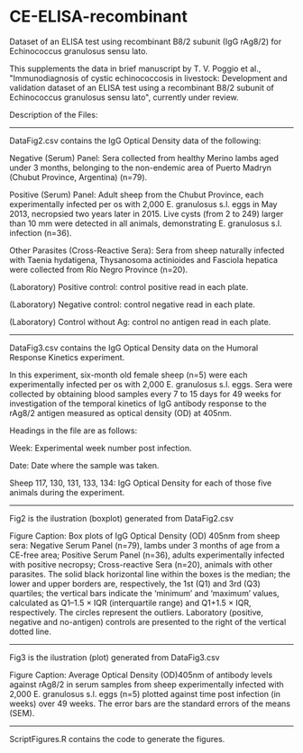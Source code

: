 # CE-ELISA-recombinant
Dataset of an ELISA test using recombinant B8/2 subunit (IgG rAg8/2) for Echinococcus granulosus sensu lato.

This supplements the data in brief manuscript by T. V. Poggio et al., "Immunodiagnosis of cystic echinococcosis in livestock: Development and validation dataset of an ELISA test using a recombinant B8/2 subunit of Echinococcus granulosus sensu lato", currently under review.


Description of the Files:

-----
DataFig2.csv contains the IgG Optical Density data of the following:

  Negative (Serum) Panel: Sera collected from healthy Merino lambs aged under 3 months, belonging to the non-endemic area of Puerto Madryn (Chubut Province, Argentina) (n=79).
  
  Positive (Serum) Panel: Adult sheep from the Chubut Province, each experimentally infected per os with 2,000 E. granulosus s.l. eggs in May 2013, necropsied two years later in       2015. Live cysts (from 2 to 249) larger than 10 mm were detected in all animals, demonstrating E. granulosus s.l. infection (n=36).
  
  Other Parasites (Cross-Reactive Sera): Sera from sheep naturally infected with Taenia hydatigena, Thysanosoma actinioides and Fasciola hepatica were collected from Río Negro         Province (n=20).
  
  (Laboratory) Positive control: control positive read in each plate.
  
  (Laboratory) Negative control: control negative read in each plate.
  
  (Laboratory) Control without Ag: control no antigen read in each plate.
 
-----
DataFig3.csv contains the IgG Optical Density data on the Humoral Response Kinetics experiment.

In this experiment, six-month old female sheep (n=5) were each experimentally infected per os with 2,000 E. granulosus s.l. eggs. Sera were collected by obtaining blood samples every 7 to 15 days for 49 weeks for investigation of the temporal kinetics of IgG antibody response to the rAg8/2 antigen measured as optical density (OD) at 405nm.

Headings in the file are as follows:

  Week: Experimental week number post infection.
  
  Date: Date where the sample was taken.
  
  Sheep 117, 130, 131, 133, 134: IgG Optical Density for each of those five animals during the experiment.
   
-----  
Fig2 is the ilustration (boxplot) generated from DataFig2.csv

Figure Caption: Box plots of IgG Optical Density (OD) 405nm from sheep sera: Negative Serum Panel (n=79), lambs under 3 months of age from a CE-free area; Positive Serum Panel (n=36), adults experimentally infected with positive necropsy; Cross-reactive Sera (n=20), animals with other parasites. The solid black horizontal line within the boxes is the median; the lower and upper borders are, respectively, the 1st (Q1) and 3rd (Q3) quartiles; the vertical bars indicate the ‘minimum’ and ‘maximum’ values, calculated as Q1–1.5 × IQR (interquartile range) and Q1+1.5 × IQR, respectively. The circles represent the outliers. Laboratory (positive, negative and no-antigen) controls are presented to the right of the vertical dotted line.

-----
Fig3 is the ilustration (plot) generated from DataFig3.csv

Figure Caption: Average Optical Density (OD)405nm of antibody levels against rAg8/2 in serum samples from sheep experimentally infected with 2,000 E. granulosus s.l. eggs (n=5) plotted against time post infection (in weeks) over 49 weeks. The error bars are the standard errors of the means (SEM).

-----
ScriptFigures.R contains the code to generate the figures.

